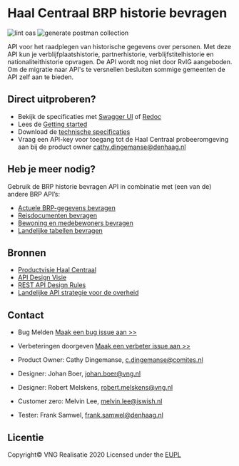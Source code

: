 # Haal Centraal BRP historie bevragen

![lint oas](https://github.com/BRP-API/Haal-Centraal-BRP-historie-bevragen/workflows/lint-oas/badge.svg)
![generate postman collection](https://github.com/BRP-API/Haal-Centraal-BRP-historie-bevragen/workflows/generate-postman-collection/badge.svg)

API voor het raadplegen van historische gegevens over personen. Met deze API kun je verblijfplaatshistorie, partnerhistorie, verblijfstitelhistorie en nationaliteithistorie opvragen. De API wordt nog niet door RvIG aangeboden. Om de migratie naar API's te versnellen besluiten sommige gemeenten de API zelf aan te bieden.  

## Direct uitproberen?
* Bekijk de specificaties met [Swagger UI](https://vng-realisatie.github.io/Haal-Centraal-BRP-historie-bevragen/swagger-ui) of [Redoc](https://vng-realisatie.github.io/Haal-Centraal-BRP-historie-bevragen/redoc)
* Lees de [Getting started](https://vng-realisatie.github.io/Haal-Centraal-BRP-historie-bevragen/getting-started)
* Download de [technische specificaties](https://github.com/BRP-API/Haal-Centraal-BRP-historie-bevragen/blob/master/specificatie/genereervariant/openapi.yaml)
* Vraag een API-key voor toegang tot de Haal Centraal probeeromgeving aan bij de product owner [cathy.dingemanse@denhaag.nl](mailto:cathy.dingemanse@denhaag.nl)

## Heb je meer nodig? 
Gebruik de BRP historie bevragen API in combinatie met (een van de) andere BRP API’s:

* [Actuele BRP-gegevens bevragen](https://BRP-API.github.io/Haal-Centraal-BRP-bevragen)
* [Reisdocumenten bevragen](https://BRP-API.github.io/Haal-Centraal-Reisdocumenten-bevragen)
* [Bewoning en medebewoners bevragen](https://BRP-API.github.io/Haal-Centraal-BRP-bewoning)
* [Landelijke tabellen bevragen](https://BRP-API.github.io/Haal-Centraal-BRP-tabellen-bevragen)

## Bronnen

* [Productvisie Haal Centraal](https://vng-realisatie.github.io/Haal-Centraal)
* [API Design Visie](https://github.com/Geonovum/KP-APIs/blob/master/overleggen/Werkgroep%20API%20design%20visie/API%20Design%20Visie.md)
* [REST API Design Rules](https://docs.geostandaarden.nl/api/API-Designrules/)
* [Landelijke API strategie voor de overheid](https://geonovum.github.io/KP-APIs/)

## Contact

* Bug Melden
  [Maak een bug issue aan >>](https://github.com/BRP-API/Haal-Centraal-BRP-historie-bevragen/issues/new?assignees=&labels=bug&template=bug_report.md&title=)
* Verbeteringen doorgeven
  [Maak een verbeter issue aan >>](https://github.com/BRP-API/Haal-Centraal-BRP-historie-bevragen/issues/new?assignees=&labels=enhancement&template=enhancement.md&title=)

* Product Owner: Cathy Dingemanse, [c.dingemanse@comites.nl](mailto:c.dingemanse@comites.nl)
* Designer: Johan Boer, [johan.boer@vng.nl](mailto:johan.boer@vng.nl)
* Designer: Robert Melskens, [robert.melskens@vng.nl](mailto:robert.melskens@vng.nl)
* Customer zero: Melvin Lee, [melvin.lee@iswish.nl](mailto:melvin.lee@iswish.nl)
* Tester: Frank Samwel, [frank.samwel@denhaag.nl](mailto:frank.samwel@rvig.nl)

## Licentie

Copyright&copy; VNG Realisatie 2020
Licensed under the [EUPL](https://github.com/BRP-API/Haal-Centraal-BRP-historie-bevragen/blob/master/LICENCE.md)
